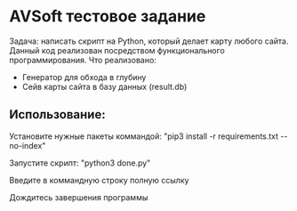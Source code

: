 # AVSoft тестовое задание
Задача: написать скрипт на Python, который делает карту любого сайта.
Данный код реализован посредством функционального программирования.
Что реализовано:
  - Генератор для обхода в глубину
  - Сейв карты сайта в базу данных (result.db)

## Использование:
Установите нужные пакеты коммандой:
"pip3 install -r requirements.txt --no-index"

Запустите скрипт:
"python3 done.py"

Введите в коммандную строку полную ссылку

Дождитесь завершения программы 
